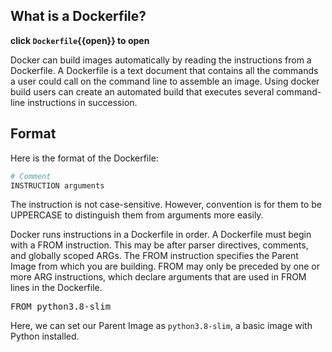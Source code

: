 ## What is a Dockerfile?

**click `Dockerfile`{{open}} to open**

Docker can build images automatically by reading the instructions from a Dockerfile. 
A Dockerfile is a text document that contains all the commands a user could call on 
the command line to assemble an image. Using docker build users can create an automated 
build that executes several command-line instructions in succession.

## Format

Here is the format of the Dockerfile:

```Dockerfile
# Comment
INSTRUCTION arguments
```

The instruction is not case-sensitive. However, convention is for them to be UPPERCASE 
to distinguish them from arguments more easily.

Docker runs instructions in a Dockerfile in order. A Dockerfile must begin with a 
FROM instruction. This may be after parser directives, comments, and globally scoped 
ARGs. The FROM instruction specifies the Parent Image from which you are building. 
FROM may only be preceded by one or more ARG instructions, which declare arguments 
that are used in FROM lines in the Dockerfile.

<pre class="file" data-filename="Dockerfile" data-target="prepend">
FROM python3.8-slim
</pre>

Here, we can set our Parent Image as `python3.8-slim`, a basic image with Python installed.